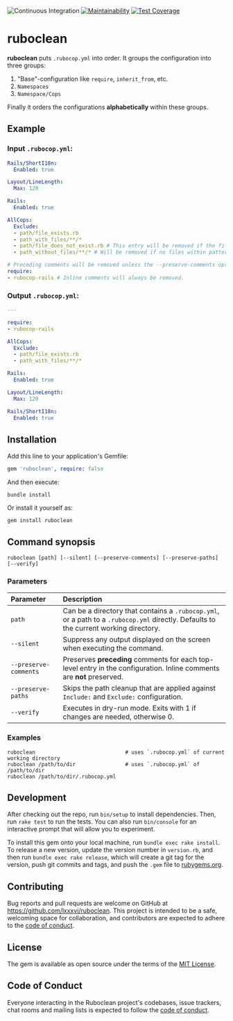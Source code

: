 ![Continuous Integration](https://github.com/lxxxvi/ruboclean/workflows/Continuous%20Integration/badge.svg)
[![Maintainability](https://api.codeclimate.com/v1/badges/a940762e1c0b27caa905/maintainability)](https://codeclimate.com/github/lxxxvi/ruboclean/maintainability)
[![Test Coverage](https://api.codeclimate.com/v1/badges/a940762e1c0b27caa905/test_coverage)](https://codeclimate.com/github/lxxxvi/ruboclean/test_coverage)

# ruboclean

**ruboclean** puts `.rubocop.yml` into order. It groups the configuration into three groups:

1. "Base"-configuration like `require`, `inherit_from`, etc.
2. `Namespaces`
3. `Namespace/Cops`

Finally it orders the configurations **alphabetically** within these groups.

## Example

### Input `.rubocop.yml`:

```yml
Rails/ShortI18n:
  Enabled: true

Layout/LineLength:
  Max: 120

Rails:
  Enabled: true

AllCops:
  Exclude:
  - path/file_exists.rb
  - path_with_files/**/*
  - path/file_does_not_exist.rb # This entry will be removed if the file doesn't exist. Skip with --preserve-paths option.
  - path_without_files/**/* # Will be removed if no files within pattern exist. Skip with --preserve-paths option.

# Preceding comments will be removed unless the --preserve-comments option is used.
require:
- rubocop-rails # Inline comments will always be removed.
```

### Output `.rubocop.yml`:

```yml
---

require:
- rubocop-rails

AllCops:
  Exclude:
  - path/file_exists.rb
  - path_with_files/**/*

Rails:
  Enabled: true

Layout/LineLength:
  Max: 120

Rails/ShortI18n:
  Enabled: true
```

## Installation

Add this line to your application's Gemfile:

```ruby
gem 'ruboclean', require: false
```

And then execute:

```shell
bundle install
```

Or install it yourself as:

```shell
gem install ruboclean
```

## Command synopsis

```shell
ruboclean [path] [--silent] [--preserve-comments] [--preserve-paths] [--verify]
```

### Parameters

| Parameter             | Description                                                                                                                           |
|:----------------------|:--------------------------------------------------------------------------------------------------------------------------------------|
| `path`                | Can be a directory that contains a `.rubocop.yml`, or a path to a `.rubocop.yml` directly. Defaults to the current working directory. |
| `--silent`            | Suppress any output displayed on the screen when executing the command.                                                               |
| `--preserve-comments` | Preserves **preceding** comments for each top-level entry in the configuration. Inline comments are **not** preserved.                |
| `--preserve-paths`    | Skips the path cleanup that are applied against `Include:` and `Exclude:` configuration.                                              |
| `--verify`            | Executes in dry-run mode. Exits with 1 if changes are needed, otherwise 0.                                                            |

### Examples

```shell
ruboclean                             # uses `.rubocop.yml` of current working directory
ruboclean /path/to/dir                # uses `.rubocop.yml` of /path/to/dir
ruboclean /path/to/dir/.rubocop.yml
```

## Development

After checking out the repo, run `bin/setup` to install dependencies. Then, run `rake test` to run the tests. You can also run `bin/console` for an interactive prompt that will allow you to experiment.

To install this gem onto your local machine, run `bundle exec rake install`. To release a new version, update the version number in `version.rb`, and then run `bundle exec rake release`, which will create a git tag for the version, push git commits and tags, and push the `.gem` file to [rubygems.org](https://rubygems.org).

## Contributing

Bug reports and pull requests are welcome on GitHub at https://github.com/lxxxvi/ruboclean. This project is intended to be a safe, welcoming space for collaboration, and contributors are expected to adhere to the [code of conduct](https://github.com/lxxxvi/ruboclean/blob/master/CODE_OF_CONDUCT.md).

## License

The gem is available as open source under the terms of the [MIT License](https://opensource.org/licenses/MIT).

## Code of Conduct

Everyone interacting in the Ruboclean project's codebases, issue trackers, chat rooms and mailing lists is expected to follow the [code of conduct](https://github.com/lxxxvi/ruboclean/blob/master/CODE_OF_CONDUCT.md).
